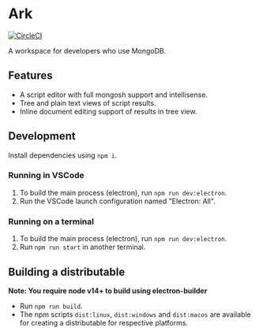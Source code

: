 # Ark

[![CircleCI](https://circleci.com/gh/makeark/ark/tree/master.svg?style=svg)](https://circleci.com/gh/makeark/ark/tree/master)

A workspace for developers who use MongoDB.

## Features

- A script editor with full mongosh support and intellisense.
- Tree and plain text views of script results.
- Inline document editing support of results in tree view.

## Development

Install dependencies using `npm i`.

### Running in VSCode

1. To build the main process (electron), run `npm run dev:electron`.
2. Run the VSCode launch configuration named "Electron: All".

### Running on a terminal

1. To build the main process (electron), run `npm run dev:electron`.
2. Run `npm run start` in another terminal.

## Building a distributable

**Note: You require node v14+ to build using electron-builder**

- Run `npm run build`.
- The npm scripts `dist:linux`, `dist:windows` and `dist:macos` are available for creating a distributable for respective platforms.
